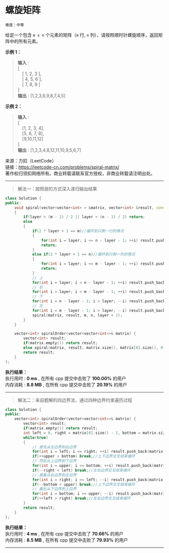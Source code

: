 # 螺旋矩阵 #  
`难度：中等` 
 
给定一个包含 `m x n` 个元素的矩阵（`m` 行, `n` 列），请按照顺时针螺旋顺序，返回矩阵中的所有元素。  

**示例 1：**  
>**输入** :   
>[  
>&emsp;[ 1, 2, 3 ],  
>&emsp;[ 4, 5, 6 ],  
>&emsp;[ 7, 8, 9 ]  
>]  
>**输出** : [1,2,3,6,9,8,7,4,5]   

**示例 2：**  
>**输入** :   
>[  
>&emsp;[1, 2, 3, 4],  
>&emsp;[5, 6, 7, 8],  
>&emsp;[9,10,11,12]  
>]  
>**输出** : [1,2,3,4,8,12,11,10,9,5,6,7]   

来源：力扣（LeetCode）  
链接：https://leetcode-cn.com/problems/spiral-matrix/  
著作权归领扣网络所有。商业转载请联系官方授权，非商业转载请注明出处。    

---  
>解法一：按照层的方式深入递归输出结果  

```C++
class Solution {
public:
    void spiral(vector<vector<int> > &matrix, vector<int> &result, const int &m, const int &n, int layer)
    {
        if(layer > (m - 1) / 2 || layer > (n - 1) / 2) return;
        else
        {
            if(2 * layer + 1 == m)//循环到只剩一行的情况
            {
                for(int i = layer; i <= n - layer - 1; ++i) result.push_back(matrix[layer][i]);
                return;
            }
            else if(2 * layer + 1 == n)//循环到只剩一列的情况
            {
                for(int i = layer; i <= m - layer - 1; ++i) result.push_back(matrix[i][n - layer - 1]);
                return;
            }
            // 上
            for(int i = layer; i < n - layer - 1; ++i) result.push_back(matrix[layer][i]);
            // 右
            for(int i = layer; i < m - layer - 1; ++i) result.push_back(matrix[i][n - layer - 1]);
            // 下
            for(int i = n - layer - 1; i > layer; --i) result.push_back(matrix[m - layer - 1][i]);
            // 左
            for(int i = m - layer - 1; i > layer; --i) result.push_back(matrix[i][layer]);
            spiral(matrix, result, m, n, layer + 1);
        }
    }

    vector<int> spiralOrder(vector<vector<int>>& matrix) {
        vector<int> result;
        if(matrix.empty()) return result;
        else spiral(matrix, result, matrix.size(), matrix[0].size(), 0);
        return result;
    }
};
```  

**执行结果：**  
执行用时 : **0 ms** , 在所有 cpp 提交中击败了 **100.00%** 的用户  
内存消耗 : **8.8 MB** , 在所有 cpp 提交中击败了 **20.19%** 的用户  

---  
>解法二：来自题解的四边界法，通过四种边界约束遍历过程  

```C++
class Solution {
public:
    vector<int> spiralOrder(vector<vector<int>>& matrix) {
        vector<int> result;
        if(matrix.empty()) return result;
        int left = 0, right = matrix[0].size() - 1, bottom = matrix.size() - 1, upper = 0;
        while(true)
        {
            // 首先从左边界到右边界
            for(int i = left; i <= right; ++i) result.push_back(matrix[upper][i]);
            if(++upper > bottom) break;//上下边界交叉结束循环
            // 然后从上边界到下边界
            for(int i = upper; i <= bottom; ++i) result.push_back(matrix[i][right]);
            if(--right < left) break;//左右边界交叉结束循环
            // 接着从右边界到左边界
            for(int i = right; i >= left; --i) result.push_back(matrix[bottom][i]);
            if(--bottom < upper) break;//上下边界交叉结束循环
            // 最后从下边界到上边界
            for(int i = bottom; i >= upper; --i) result.push_back(matrix[i][left]);
            if(++left > right) break;//左右边界交叉结束循环
        }
        return result;
    }
};
```  

**执行结果：**  
执行用时 : **4 ms** , 在所有 cpp 提交中击败了 **70.66%** 的用户  
内存消耗 : **8.5 MB** , 在所有 cpp 提交中击败了 **79.93%** 的用户  

---  